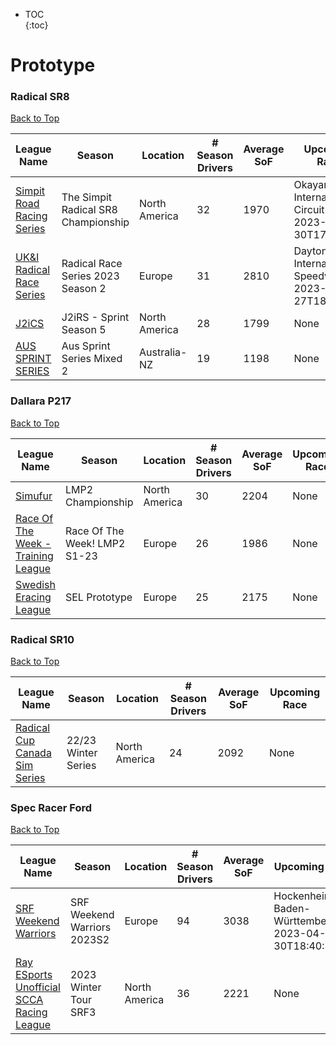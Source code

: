 * TOC  
{:toc}

# Prototype

### Radical SR8

[Back to Top](#)  

|                                             League Name                                            |               Season              |   Location  |# Season Drivers|Average SoF|                     Upcoming Race                    |
|----------------------------------------------------------------------------------------------------|-----------------------------------|-------------|----------------|-----------|------------------------------------------------------|
|[Simpit Road Racing Series](https://members.iracing.com/membersite/member/LeagueView.do?league=3859)|The Simpit Radical SR8 Championship|North America|       32       |    1970   | Okayama International Circuit at 2023-04-30T17:00:24Z|
| [UK&I Radical Race Series](https://members.iracing.com/membersite/member/LeagueView.do?league=5547)| Radical Race Series 2023 Season 2 |    Europe   |       31       |    2810   |Daytona International Speedway at 2023-04-27T18:15:07Z|
|          [J2iCS](https://members.iracing.com/membersite/member/LeagueView.do?league=3630)          |      J2iRS - Sprint Season 5      |North America|       28       |    1799   |                         None                         |
|    [AUS SPRINT SERIES](https://members.iracing.com/membersite/member/LeagueView.do?league=8178)    |     Aus Sprint Series Mixed 2     | Australia-NZ|       19       |    1198   |                         None                         |

### Dallara P217

[Back to Top](#)  

|                                                 League Name                                                 |           Season           |   Location  |# Season Drivers|Average SoF|Upcoming Race|
|-------------------------------------------------------------------------------------------------------------|----------------------------|-------------|----------------|-----------|-------------|
|              [Simufur](https://members.iracing.com/membersite/member/LeagueView.do?league=8219)             |      LMP2 Championship     |North America|       30       |    2204   |     None    |
|[Race Of The Week - Training League](https://members.iracing.com/membersite/member/LeagueView.do?league=6227)|Race Of The Week! LMP2 S1-23|    Europe   |       26       |    1986   |     None    |
|      [Swedish Eracing League](https://members.iracing.com/membersite/member/LeagueView.do?league=5826)      |        SEL Prototype       |    Europe   |       25       |    2175   |     None    |

### Radical SR10

[Back to Top](#)  

|                                               League Name                                              |       Season      |   Location  |# Season Drivers|Average SoF|Upcoming Race|
|--------------------------------------------------------------------------------------------------------|-------------------|-------------|----------------|-----------|-------------|
|[Radical Cup Canada Sim Series](https://members.iracing.com/membersite/member/LeagueView.do?league=9196)|22/23 Winter Series|North America|       24       |    2092   |     None    |

### Spec Racer Ford

[Back to Top](#)  

|                                                     League Name                                                    |           Season          |   Location  |# Season Drivers|Average SoF|                      Upcoming Race                     |
|--------------------------------------------------------------------------------------------------------------------|---------------------------|-------------|----------------|-----------|--------------------------------------------------------|
|           [SRF Weekend Warriors](https://members.iracing.com/membersite/member/LeagueView.do?league=1566)          |SRF Weekend Warriors 2023S2|    Europe   |       94       |    3038   |Hockenheimring Baden-Württemberg at 2023-04-30T18:40:34Z|
|[Ray ESports Unofficial SCCA Racing League](https://members.iracing.com/membersite/member/LeagueView.do?league=6236)|   2023 Winter Tour SRF3   |North America|       36       |    2221   |                          None                          |

